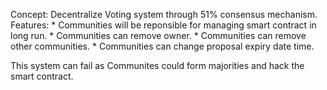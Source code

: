 Concept: Decentralize Voting system through 51% consensus mechanism.
    Features:
    * Communities will be reponsible for managing smart contract in long run.
    * Communities can remove owner.
    * Communities can remove other communities.
    * Communities can change proposal expiry date time.
    
This system can fail as Communites could form majorities and hack the smart contract.


    



    